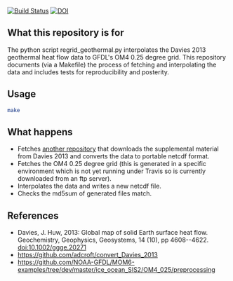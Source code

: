 [![Build Status](https://travis-ci.org/adcroft/OM4_025_preprocessing_geothermal.svg?branch=master)](https://travis-ci.org/adcroft/OM4_025_preprocessing_geothermal)
[![DOI](https://zenodo.org/badge/91632880.svg)](https://zenodo.org/badge/latestdoi/91632880)

## What this repository is for

The python script regrid_geothermal.py interpolates the Davies 2013 geothermal heat
flow data to GFDL's OM4 0.25 degree grid. This repository documents (via a Makefile)
the process of fetching and interpolating the data and includes tests for reproducibility
and posterity.

## Usage

```bash
make
```

## What happens

- Fetches [another repository](https://github.com/adcroft/convert_Davies_2013) that
  downloads the supplemental material from Davies 2013 and converts the data to
  portable netcdf format.
- Fetches the OM4 0.25 degree grid (this is generated in a specific environment which is
  not yet running under Travis so is currently downloaded from an ftp server).
- Interpolates the data and writes a new netcdf file.
- Checks the md5sum of generated files match.

## References

- Davies, J. Huw, 2013: Global map of solid Earth surface heat flow. Geochemistry, Geophysics, Geosystems, 14 (10), pp 4608--4622. [doi:10.1002/ggge.20271](http://dx.doi.org/10.1002/ggge.20271)
- https://github.com/adcroft/convert_Davies_2013
- https://github.com/NOAA-GFDL/MOM6-examples/tree/dev/master/ice_ocean_SIS2/OM4_025/preprocessing
